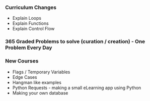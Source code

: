 ### Curriculum Changes
- Explain Loops
- Explain Functions
- Explain Control Flow

### 365 Graded Problems to solve (curation / creation) - One Problem Every Day

### New Courses
- Flags / Temporary Variables
- Edge Cases
- Hangman like examples
- Python Requests - making a small eLearning app using Python
- Making your own database
